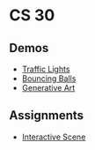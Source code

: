 # CS 30 

## Demos
- [Traffic Lights](traffic-lights)
- [Bouncing Balls](bouncing-balls)
- [Generative Art](generative-art)

## Assignments
- [Interactive Scene](interactive-scene)